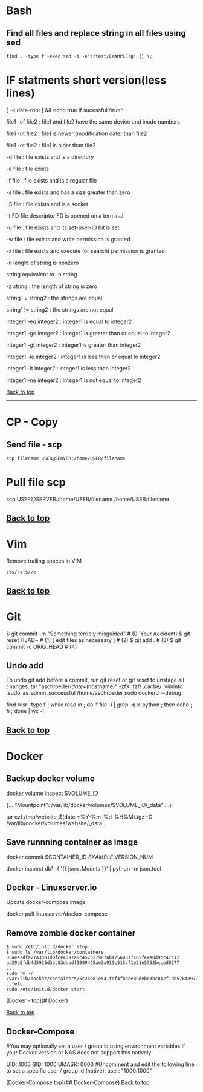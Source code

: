 # Bash

## Find all files and replace string in all files using sed

```find . -type f -exec sed -i -e's/test/EXAMPLE/g' {} \;```

# IF statments short version(less lines)

[ -e data-root ] && echo true
if sucessfull/true^

file1 -ef file2 : file1 and file2 have the same device and inode numbers

file1 -nt file2 : file1 is newer (modification date) than file2

file1 -ot file2 : file1 is older than file2

-d file : file exists and is a directory

-e file : file exists

-f file : file exists and is a regular file

-s file : file exists and has a size greater than zero

-S file : file exists and is a socket

-t FD  file descriptor FD is opened on a terminal

-u file : file exists and its set-user-ID bit is set

-w file : file exists and write permission is granted

-x file : file exists and execute (or search) permission is granted

-n lenght of string is nonzero

string equivalent to -n string

-z string : the length of string is zero

string1 = string2 : the strings are equal

string1 != string2 : the strings are not equal

integer1 -eq integer2 : integer1 is equal to integer2

integer1 -ge integer2 : integer1 is greater than or equal to integer2

integer1 -gt integer2 : integer1 is greater than integer2

integer1 -le integer2 : integer1 is less than or equal to integer2

integer1 -lt integer2 : integer1 is less than integer2

integer1 -ne integer2 : integer1 is not equal to integer2

[Back to top](#-)

-----
# CP - Copy
## Send file - scp

```scp filename USER@SERVER:/home/USER/filename```

# Pull file scp

scp USER@SERVER:/home/USER/filename /home/USER/filename


[Back to top](#-)
-----
# Vim

Remove trailing spaces in VIM

```
:%s/\s+$//e
```

[Back to top](#-)
-----
# Git

$ git commit -m "Something terribly misguided" # (0: Your Accident)
$ git reset HEAD~                              # (1)
[ edit files as necessary ]                    # (2)
$ git add .                                    # (3)
$ git commit -c ORIG_HEAD                      # (4)

## Undo add

To undo git add before a commit, run git reset <file> or git reset to unstage all changes.
tar "aschroeder$(date +%s)-$(hostname)" -zfX .fzf/ .cache/ .viminfo .sudo_as_admin_successful /home/aschroeder
sudo dockerd --debug

find /usr -type f | while read in ; do if file -i  | grep -q x-python ; then echo  ; fi ; done | wc -l


[Back to top](#-)
----
# Docker

## Backup docker volume
docker volume inspect $VOLUME_ID

{... "Mountpoint": /var/lib/docker/volumes/$VOLUME_ID/_data" ...}

tar czf /tmp/website_$(date +%Y-%m-%d-%H%M).tgz -C /var/lib/docker/volumes/website/_data .

## Save runnning container as image

docker commit $CONTAINER_ID $EXAMPLE:$VERSION_NUM

docker inspect db1 -f '{{ json .Mounts }}' | python -m json.tool

## Docker - Linuxserver.io

Update docker-compose image

docker pull linuxserver/docker-compose

## Remove zombie docker container

```
$ sudo /etc/init.d/docker stop
$ sudo ls /var/lib/docker/containers
05aee7dfa27a3501d0fce4397a8c457327987ab42560377c05fe4a0d9cc47c12  aa29a5fdb4d5925d3bc83dabdf1009495ae3a919c515cf1e21e5752bcced0277
...
sudo rm -r /var/lib/docker/containers/5c25b81e541fef4fbaee89debe3bc812f1db57848977ec41fd9261191d47e708
...etc...
sudo /etc/init.d/docker start
```
[Docker - top](# Docker)

[Back to top](#-)

## Docker-Compose

#You may optionally set a user / group id using environment variables if your Docker version or NAS does not
support this natively

UID: 1000
GID: 1000
UMASK: 0000
#Uncomment and edit the following line to set a specific user / group id (native):
user: "1000:1000"

[Docker-Compose top](## Docker-Compose)
[Back to top](#-)
